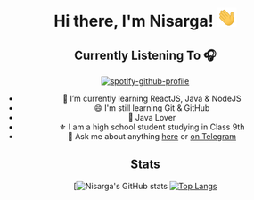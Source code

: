 <h1 align="center">Hi there, I'm Nisarga! <img src="https://github.com/SamirJanaOfficial/samirjanaofficial/blob/main/gifs/Hi.gif" width="35px"></h1>
<p align="center">
  <center>
    

## Currently Listening To 🎧
[![spotify-github-profile](https://spotify-github-profile.vercel.app/api/view?uid=2g78prniwnob6e44but33jbyq&cover_image=true&theme=default)](https://spotify-github-profile.vercel.app/api/view?uid=2g78prniwnob6e44but33jbyq&redirect=true)



- 🌱 I’m currently learning ReactJS, Java & NodeJS 
- 😄 I'm still learning Git & GitHub
- 🥰 Java Lover
- ⚜️ I am a high school student studying in Class 9th
- 💬 Ask me about anything [here](https://github.com/nisarga-developer/nisarga-developer/issues) or [on Telegram](https://telegram.me/Nisarga_Adhikary)
  
 ## Stats
[![Nisarga's GitHub stats](https://github-readme-stats.vercel.app/api?username=nisarga-developer&count_private=true&show_icons=true)
[![Top Langs](https://github-readme-stats.vercel.app/api/top-langs/?username=nisarga-developer&layout=compact)](https://github.com/nisarga-developer)


  </center>
